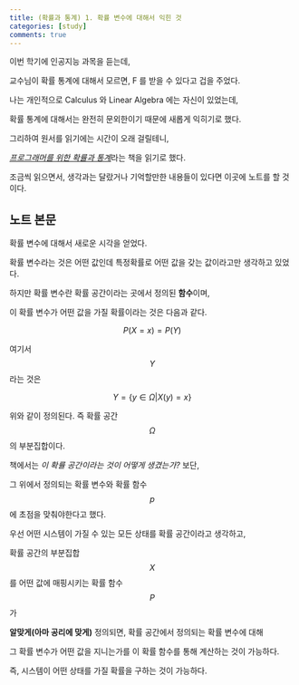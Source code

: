 ```yaml
---
title: (확률과 통계) 1. 확률 변수에 대해서 익힌 것
categories: [study]
comments: true
---
```


이번 학기에 인공지능 과목을 듣는데,

교수님이 확률 통계에 대해서 모르면, F 를 받을 수 있다고 겁을 주었다.

나는 개인적으로 Calculus 와 Linear Algebra 에는 자신이 있었는데,

확률 통계에 대해서는 완전히 문외한이기 때문에 새롭게 익히기로 했다.

그리하여 원서를 읽기에는 시간이 오래 걸릴테니,

[*프로그래머를 위한 확률과 통계*](http://www.kyobobook.co.kr/product/detailViewKor.laf?ejkGb=KOR&mallGb=KOR&barcode=9791160507829&orderClick=LEa&Kc=)라는 책을 읽기로 했다.

조금씩 읽으면서, 생각과는 달랐거나 기억할만한 내용들이 있다면 이곳에 노트를 할 것이다.

## 노트 본문

확률 변수에 대해서 새로운 시각을 얻었다.

확률 변수라는 것은 어떤 값인데 특정확률로 어떤 값을 갖는 값이라고만 생각하고 있었다.

하지만 확률 변수란 확률 공간이라는 곳에서 정의된 **함수**이며,

이 확률 변수가 어떤 값을 가질 확률이라는 것은 다음과 같다.

$$ P(X = x) = P(Y) $$

여기서 $$Y$$ 라는 것은

$$ Y = \left\{ y \in \Omega | X(y) = x \right\} $$

위와 같이 정의된다. 즉 확률 공간 $$\Omega$$ 의 부분집합이다.

책에서는 *이 확률 공간이라는 것이 어떻게 생겼는가?* 보단,

그 위에서 정의되는 확률 변수와 확률 함수 $$p$$ 에 초점을 맞춰야한다고 했다.

우선 어떤 시스템이 가질 수 있는 모든 상태를 확률 공간이라고 생각하고,

확률 공간의 부분집합 $$X$$를 어떤 값에 매핑시키는 확률 함수 $$P$$가

**알맞게(아마 공리에 맞게)** 정의되면, 확률 공간에서 정의되는 확률 변수에 대해

그 확률 변수가 어떤 값을 지니는가를 이 확률 함수를 통해 계산하는 것이 가능하다.

즉, 시스템이 어떤 상태를 가질 확률을 구하는 것이 가능하다.